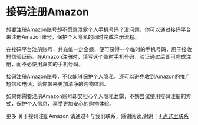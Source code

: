 # 接码注册Amazon

想要注册Amazon账号却不愿意泄露个人手机号码？没问题，你可以通过接码平台来注册Amazon账号，保护个人隐私的同时完成注册流程。

在接码平台注册账号，并充值一定金额，便可获得一个临时的手机号码，用于接收短信验证码。在Amazon注册时，填写这个临时手机号码，验证通过后即可完成注册，而不必使用真实的手机号码。

接码注册Amazon账号，不仅能够保护个人隐私，还可以避免收到Amazon的推广短信和电话，给你带来更加清净的购物体验。

如果你需要注册Amazon账号却又担心个人隐私泄露，不妨尝试使用接码注册的方式，保护个人信息，享受更加安心的购物体验。

更多 关于接码注册Amazon 请通过✈与我们联系，感谢阅读,谢谢！[✈点这里联系](https://gg.k02.cc)